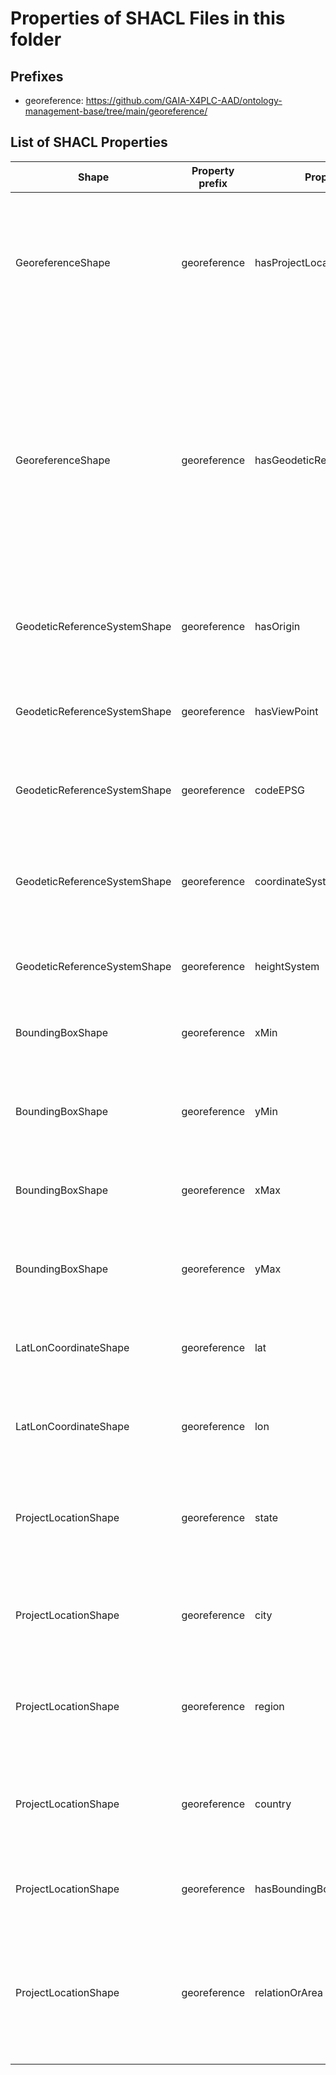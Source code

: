 # Properties of SHACL Files in this folder

## Prefixes

- georeference: <https://github.com/GAIA-X4PLC-AAD/ontology-management-base/tree/main/georeference/>

## List of SHACL Properties

| Shape | Property prefix | Property | MinCount | MaxCount | Description | Datatype/NodeKind | Filename |
| --- | --- | --- | --- | --- | --- | --- | --- |
| GeoreferenceShape | georeference | hasProjectLocation | 1 | 1 | Contains properties (state, city, region, country, bounding) to describe the location of the simulation asset. |  | georeference_shacl.ttl |
| GeoreferenceShape | georeference | hasGeodeticReferenceSystem | 1 | 1 | This ontology includes properties for positions (e.g., origin and viewpoint), projection type, and an ellipsoidal height system, which together define a geodetic reference system. |  | georeference_shacl.ttl |
| GeodeticReferenceSystemShape | georeference | hasOrigin | 1 | 1 | Defines the center position of the asset in world coordinates. |  | georeference_shacl.ttl |
| GeodeticReferenceSystemShape | georeference | hasViewPoint |  | 1 | Defines the imported viewpoint position of the asset in world coordinates. |  | georeference_shacl.ttl |
| GeodeticReferenceSystemShape | georeference | codeEPSG |  | 1 | Defines the projection EPSG code for the asset. | <http://www.w3.org/2001/XMLSchema#int> | georeference_shacl.ttl |
| GeodeticReferenceSystemShape | georeference | coordinateSystemName |  | 1 | Describes the coordinate system name of the asset as an alternative to the EPSG code. | <http://www.w3.org/2001/XMLSchema#string> | georeference_shacl.ttl |
| GeodeticReferenceSystemShape | georeference | heightSystem |  | 1 | Defines the height system type of the asset. |  | georeference_shacl.ttl |
| BoundingBoxShape | georeference | xMin | 1 | 1 | Defines the minimum bounding box value along the x-axis. | <http://www.w3.org/2001/XMLSchema#float> | georeference_shacl.ttl |
| BoundingBoxShape | georeference | yMin | 1 | 1 | Defines the minimum bounding box value along the y-axis. | <http://www.w3.org/2001/XMLSchema#float> | georeference_shacl.ttl |
| BoundingBoxShape | georeference | xMax | 1 | 1 | Defines the maximum bounding box value along the x-axis. | <http://www.w3.org/2001/XMLSchema#float> | georeference_shacl.ttl |
| BoundingBoxShape | georeference | yMax | 1 | 1 | Defines the maximum bounding box value along the y-axis. | <http://www.w3.org/2001/XMLSchema#float> | georeference_shacl.ttl |
| LatLonCoordinateShape | georeference | lat | 1 | 1 | Defines a world latitude value (on the y-axis) in degrees. | <http://www.w3.org/2001/XMLSchema#float> | georeference_shacl.ttl |
| LatLonCoordinateShape | georeference | lon | 1 | 1 | Defines a world longitude value (on the x-axis) in degrees. | <http://www.w3.org/2001/XMLSchema#float> | georeference_shacl.ttl |
| ProjectLocationShape | georeference | state |  | 1 | Defines an ISO 3166-2 code for the state or province in which the asset centre is located. | <http://www.w3.org/2001/XMLSchema#string> | georeference_shacl.ttl |
| ProjectLocationShape | georeference | city |  | 1 | Specifies the name of the city in which the asset's centre is located. | <http://www.w3.org/2001/XMLSchema#string> | georeference_shacl.ttl |
| ProjectLocationShape | georeference | region |  | 1 | Specifies the name of the region in which the asset's centre is located. | <http://www.w3.org/2001/XMLSchema#string> | georeference_shacl.ttl |
| ProjectLocationShape | georeference | country |  | 1 | Defines an ISO 3166-1, alpha-2 code for the country in which the asset centre is located. | <http://www.w3.org/2001/XMLSchema#string> | georeference_shacl.ttl |
| ProjectLocationShape | georeference | hasBoundingBox | 1 | 1 | Defines the bounding box in world coordinates of the asset. |  | georeference_shacl.ttl |
| ProjectLocationShape | georeference | relationOrArea |  | 1 | Describes the area in which the asset is located, such as the name of the main street or the landscape region. | <http://www.w3.org/2001/XMLSchema#string> | georeference_shacl.ttl |
